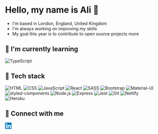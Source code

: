 # Hello, my name is Ali 👋

- I'm based in London, England, United Kingdom
- I'm always working on improving my skills
- My goal this year is to contribute to open source projects more

## 🌱 I'm currently learning

![TypeScript](https://img.shields.io/badge/TypeScript-007ACC?style=for-the-badge&logo=typescript&logoColor=white)

## 💼 Tech stack

![HTML](https://img.shields.io/badge/HTML5-E34F26?style=for-the-badge&logo=html5&logoColor=white) ![CSS](https://img.shields.io/badge/-css3-1572B6?&style=for-the-badge&logo=css3&logoColor=white) ![JavaScript](https://img.shields.io/badge/-javascript-F7DF1E?&style=for-the-badge&logo=javascript&logoColor=black) ![React](https://img.shields.io/badge/-React.JS-grey?&style=for-the-badge&logo=react&logoColor=61DAFB) ![SASS](https://img.shields.io/badge/Sass-CC6699?style=for-the-badge&logo=sass&logoColor=white) ![Bootstrap](https://img.shields.io/badge/bootstrap-blueviolet?style=for-the-badge&logo=bootstrap&logoColor=white) ![Material-UI](https://img.shields.io/badge/material--ui-blue?style=for-the-badge&logo=mui&logoColor=white) ![styled-components](https://img.shields.io/badge/styled--components-DB7093?style=for-the-badge&logo=styled-components&logoColor=white)  ![Node.js](https://img.shields.io/badge/Node.js-339933?style=for-the-badge&logo=nodedotjs&logoColor=white) ![Express](https://img.shields.io/badge/Express.js-000000?style=for-the-badge&logo=express&logoColor=white) ![Jest](https://img.shields.io/badge/Jest-C21325?style=for-the-badge&logo=jest&logoColor=white) ![Git](https://img.shields.io/badge/-Git-F05032?&style=for-the-badge&logo=git&logoColor=white) ![Netlify](https://img.shields.io/badge/Netlify-00C7B7?style=for-the-badge&logo=netlify&logoColor=white) ![Heroku](https://img.shields.io/badge/Heroku-purple?style=for-the-badge&logo=heroku&logoColor=white)

## 🤝 Connect with me

<a href="https://www.linkedin.com/in/aliaih"><img align="left" src="images/linkedin.svg" alt="Ali Ibrahim | LinkedIn" width="21px"/></a>
